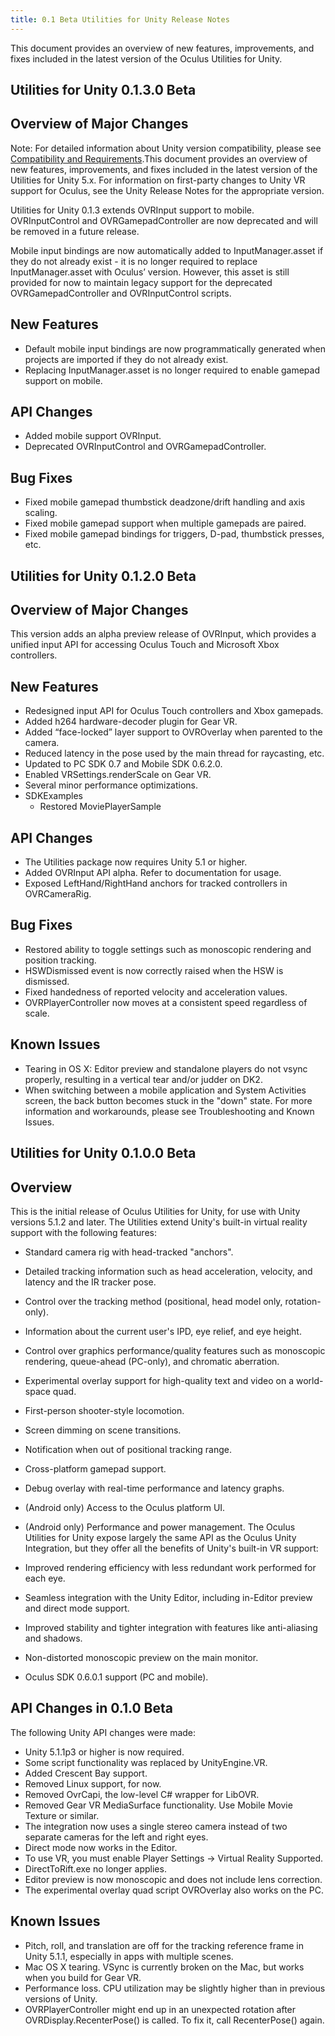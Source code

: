 ```yaml
---
title: 0.1 Beta Utilities for Unity Release Notes
---
```

This document provides an overview of new features, improvements, and fixes included in the latest version of the Oculus Utilities for Unity.

## Utilities for Unity 0.1.3.0 Beta

## Overview of Major Changes

Note: For detailed information about Unity version compatibility, please see [Compatibility and Requirements](/documentation/unity/latest/concepts/unity-req/ "This guide describes Unity Editor version recommendations and system requirements.").This document provides an overview of new features, improvements, and fixes included in the latest version of the Utilities for Unity 5.x. For information on first-party changes to Unity VR support for Oculus, see the Unity Release Notes for the appropriate version.

Utilities for Unity 0.1.3 extends OVRInput support to mobile. OVRInputControl and OVRGamepadController are now deprecated and will be removed in a future release.

Mobile input bindings are now automatically added to InputManager.asset if they do not already exist - it is no longer required to replace InputManager.asset with Oculus’ version. However, this asset is still provided for now to maintain legacy support for the deprecated OVRGamepadController and OVRInputControl scripts.

## New Features

* Default mobile input bindings are now programmatically generated when projects are imported if they do not already exist.
* Replacing InputManager.asset is no longer required to enable gamepad support on mobile. 
## API Changes

* Added mobile support OVRInput.
* Deprecated OVRInputControl and OVRGamepadController.
## Bug Fixes

* Fixed mobile gamepad thumbstick deadzone/drift handling and axis scaling.
* Fixed mobile gamepad support when multiple gamepads are paired.
* Fixed mobile gamepad bindings for triggers, D-pad, thumbstick presses, etc.
## Utilities for Unity 0.1.2.0 Beta

## Overview of Major Changes

This version adds an alpha preview release of OVRInput, which provides a unified input API for accessing Oculus Touch and Microsoft Xbox controllers.

## New Features

* Redesigned input API for Oculus Touch controllers and Xbox gamepads.
* Added h264 hardware-decoder plugin for Gear VR.
* Added “face-locked” layer support to OVROverlay when parented to the camera.
* Reduced latency in the pose used by the main thread for raycasting, etc.
* Updated to PC SDK 0.7 and Mobile SDK 0.6.2.0.
* Enabled VRSettings.renderScale on Gear VR.
* Several minor performance optimizations.
* SDKExamples
	+ Restored MoviePlayerSample
	
## API Changes

* The Utilities package now requires Unity 5.1 or higher.
* Added OVRInput API alpha. Refer to documentation for usage.
* Exposed LeftHand/RightHand anchors for tracked controllers in OVRCameraRig.
## Bug Fixes

* Restored ability to toggle settings such as monoscopic rendering and position tracking.
* HSWDismissed event is now correctly raised when the HSW is dismissed.
* Fixed handedness of reported velocity and acceleration values.
* OVRPlayerController now moves at a consistent speed regardless of scale.
## Known Issues

* Tearing in OS X: Editor preview and standalone players do not vsync properly, resulting in a vertical tear and/or judder on DK2.
* When switching between a mobile application and System Activities screen, the back button becomes stuck in the "down" state. For more information and workarounds, please see Troubleshooting and Known Issues.
## Utilities for Unity 0.1.0.0 Beta

## Overview

This is the initial release of Oculus Utilities for Unity, for use with Unity versions 5.1.2 and later. The Utilities extend Unity's built-in virtual reality support with the following features:

* Standard camera rig with head-tracked "anchors".
* Detailed tracking information such as head acceleration, velocity, and latency and the IR tracker pose.
* Control over the tracking method (positional, head model only, rotation-only).
* Information about the current user's IPD, eye relief, and eye height.
* Control over graphics performance/quality features such as monoscopic rendering, queue-ahead (PC-only), and chromatic aberration.
* Experimental overlay support for high-quality text and video on a world-space quad.
* First-person shooter-style locomotion.
* Screen dimming on scene transitions.
* Notification when out of positional tracking range.
* Cross-platform gamepad support.
* Debug overlay with real-time performance and latency graphs.
* (Android only) Access to the Oculus platform UI.
* (Android only) Performance and power management.
The Oculus Utilities for Unity expose largely the same API as the Oculus Unity Integration, but they offer all the benefits of Unity's built-in VR support:

* Improved rendering efficiency with less redundant work performed for each eye.
* Seamless integration with the Unity Editor, including in-Editor preview and direct mode support.
* Improved stability and tighter integration with features like anti-aliasing and shadows.
* Non-distorted monoscopic preview on the main monitor.
* Oculus SDK 0.6.0.1 support (PC and mobile).
## API Changes in 0.1.0 Beta

The following Unity API changes were made:

* Unity 5.1.1p3 or higher is now required.
* Some script functionality was replaced by UnityEngine.VR.
* Added Crescent Bay support.
* Removed Linux support, for now.
* Removed OvrCapi, the low-level C# wrapper for LibOVR.
* Removed Gear VR MediaSurface functionality. Use Mobile Movie Texture or similar.
* The integration now uses a single stereo camera instead of two separate cameras for the left and right eyes.
* Direct mode now works in the Editor.
* To use VR, you must enable Player Settings -> Virtual Reality Supported.
* DirectToRift.exe no longer applies.
* Editor preview is now monoscopic and does not include lens correction.
* The experimental overlay quad script OVROverlay also works on the PC.
## Known Issues

* Pitch, roll, and translation are off for the tracking reference frame in Unity 5.1.1, especially in apps with multiple scenes.
* Mac OS X tearing. VSync is currently broken on the Mac, but works when you build for Gear VR.
* Performance loss. CPU utilization may be slightly higher than in previous versions of Unity.
* OVRPlayerController might end up in an unexpected rotation after OVRDisplay.RecenterPose() is called. To fix it, call RecenterPose() again.
